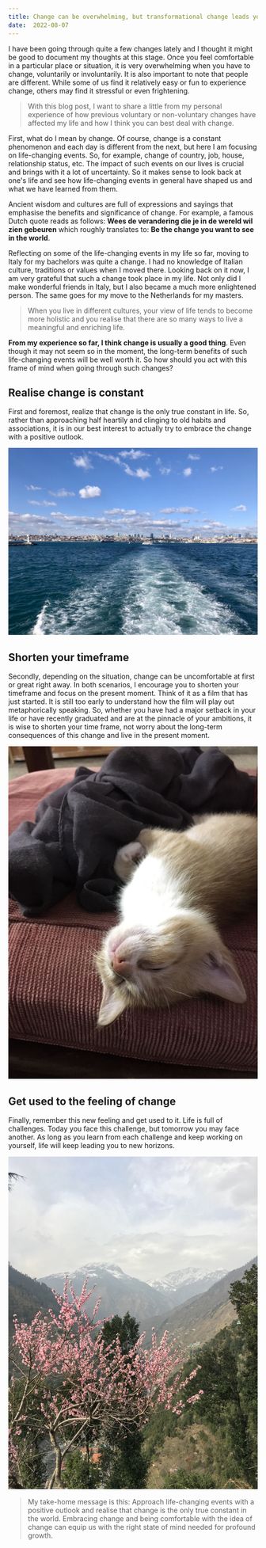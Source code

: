 ```yaml
---
title: Change can be overwhelming, but transformational change leads you to profound growth
date:  2022-08-07
---
```

I have been going through quite a few changes lately and I thought it might be good to document my thoughts at this stage. Once you feel comfortable in a particular place or situation, it is very overwhelming when you have to change, voluntarily or involuntarily. It is also important to note that people are different. While some of us find it relatively easy or fun to experience change, others may find it stressful or even frightening. 

> With this blog post, I want to share a little from my personal experience of how previous voluntary or non-voluntary changes have affected my life and how I think you can best deal with change. 

First, what do I mean by change. Of course, change is a constant phenomenon and each day is different from the next, but here I am focusing on life-changing events. So, for example, change of country, job, house, relationship status, etc. The impact of such events on our lives is crucial and brings with it a lot of uncertainty. So it makes sense to look back at one's life and see how life-changing events in general have shaped us and what we have learned from them. 

Ancient wisdom and cultures are full of expressions and sayings that emphasise the benefits and significance of change. For example, a famous Dutch quote reads as follows: **Wees de verandering die je in de wereld wil zien gebeuren** which roughly translates to: **Be the change you want to see in the world**.

Reflecting on some of the life-changing events in my life so far, moving to Italy for my bachelors was quite a change. I had no knowledge of Italian culture, traditions or values when I moved there. Looking back on it now, I am very grateful that such a change took place in my life. Not only did I make wonderful friends in Italy, but I also became a much more enlightened person. The same goes for my move to the Netherlands for my masters. 

> When you live in different cultures, your view of life tends to become more holistic and you realise that there are so many ways to live a meaningful and enriching life.

**From my experience so far, I think change is usually a good thing**. Even though it may not seem so in the moment, the long-term benefits of such life-changing events will be well worth it. So how should you act with this frame of mind when going through such changes? 

## Realise change is constant

First and foremost, realize that change is the only true constant in life. So, rather than approaching half heartily and clinging to old habits and associations, it is in our best interest to actually try to embrace the change with a positive outlook. 

![pic](IMG-2278.jpg)

## Shorten your timeframe

Secondly, depending on the situation, change can be uncomfortable at first or great right away. In both scenarios, I encourage you to shorten your timeframe and focus on the present moment. Think of it as a film that has just started. It is still too early to understand how the film will play out metaphorically speaking. So, whether you have had a major setback in your life or have recently graduated and are at the pinnacle of your ambitions, it is wise to shorten your time frame, not worry about the long-term consequences of this change and live in the present moment.

![pic](fp3.JPG)

## Get used to the feeling of change 

Finally, remember this new feeling and get used to it. Life is full of challenges. Today you face this challenge, but tomorrow you may face another. As long as you learn from each challenge and keep working on yourself, life will keep leading you to new horizons. 

![pic](fp4.JPG)

> My take-home message is this: Approach life-changing events with a positive outlook and realise that change is the only true constant in the world. Embracing change and being comfortable with the idea of change can equip us with the right state of mind needed for profound growth.  